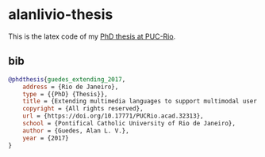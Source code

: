 # alanlivio-thesis

This is the latex code of my [PhD thesis at PUC-Rio](https://doi.org/10.17771/PUCRio.acad.32313).

## bib

```bib
@phdthesis{guedes_extending_2017,
	address = {Rio de Janeiro},
	type = {{PhD} {Thesis}},
	title = {Extending multimedia languages to support multimodal user interactions},
	copyright = {All rights reserved},
	url = {https://doi.org/10.17771/PUCRio.acad.32313},
	school = {Pontifical Catholic University of Rio de Janeiro},
	author = {Guedes, Alan L. V.},
	year = {2017}
}
```
